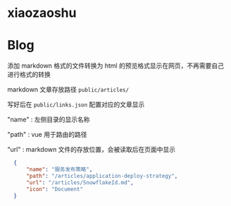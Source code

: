 # xiaozaoshu
 
# Blog

添加 markdown 格式的文件转换为 html 的预览格式显示在网页，不再需要自己进行格式的转换

markdown 文章存放路径 `public/articles/`

写好后在 `public/links.json` 配置对应的文章显示

"name" : 左侧目录的显示名称

"path" : vue 用于路由的路径

"url" : markdown 文件的存放位置，会被读取后在页面中显示

```json
  {
	  "name": "服务发布策略",
	  "path": "/articles/application-deploy-strategy",
	  "url": "/articles/SnowflakeId.md",
	  "icon": "Document"
  }
```
